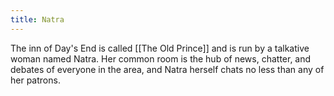 ```yaml
---
title: Natra
---
```


The inn of Day's End is called [[The Old Prince]] and is run by a talkative woman named Natra. Her common room is the hub of news, chatter, and debates of everyone in the area, and Natra herself chats no less than any of her patrons.
